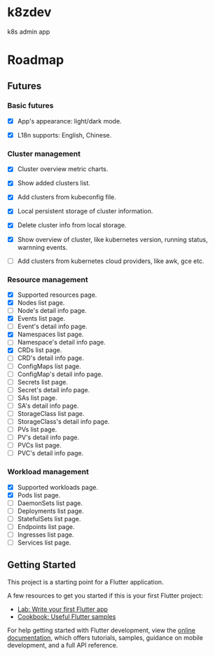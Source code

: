 # k8zdev

k8s admin app

# Roadmap

## Futures

### Basic futures

- [x] App's appearance: light/dark mode.

- [x] L18n supports: English, Chinese.

### Cluster management
- [x] Cluster overview metric charts.

- [x] Show added clusters list.

- [x] Add clusters from kubeconfig file.

- [x] Local persistent storage of cluster information.

- [x] Delete cluster info from local storage.

- [x] Show overview of cluster, like kubernetes version, running status, warnning events.

- [ ] Add clusters from kubernetes cloud providers, like awk, gce etc.


### Resource management

- [x] Supported resources page.
- [x] Nodes list page.
- [ ] Node's detail info page.
- [x] Events list page.
- [ ] Event's detail info page.
- [x] Namespaces list page.
- [ ] Namespace's detail info page.
- [x] CRDs list page.
- [ ] CRD's detail info page.
- [ ] ConfigMaps list page.
- [ ] ConfigMap's detail info page.
- [ ] Secrets list page.
- [ ] Secret's detail info page.
- [ ] SAs list page.
- [ ] SA's detail info page.
- [ ] StorageClass list page.
- [ ] StorageClass's detail info page.
- [ ] PVs list page.
- [ ] PV's detail info page.
- [ ] PVCs list page.
- [ ] PVC's detail info page.

### Workload management

- [x] Supported workloads page.
- [x] Pods list page.
- [ ] DaemonSets list page.
- [ ] Deployments list page.
- [ ] StatefulSets list page.
- [ ] Endpoints list page.
- [ ] Ingresses list page.
- [ ] Services list page.

## Getting Started

This project is a starting point for a Flutter application.

A few resources to get you started if this is your first Flutter project:

- [Lab: Write your first Flutter app](https://docs.flutter.dev/get-started/codelab)
- [Cookbook: Useful Flutter samples](https://docs.flutter.dev/cookbook)

For help getting started with Flutter development, view the
[online documentation](https://docs.flutter.dev/), which offers tutorials,
samples, guidance on mobile development, and a full API reference.
